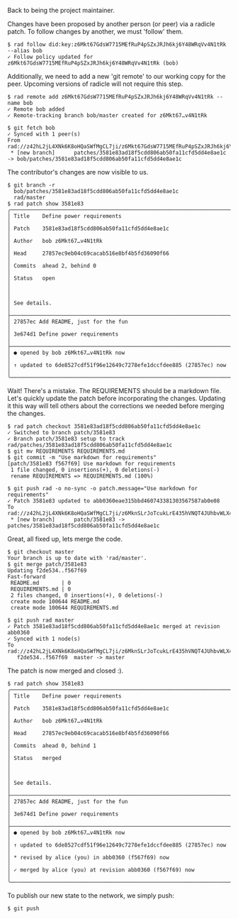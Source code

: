 Back to being the project maintainer.

Changes have been proposed by another person (or peer) via a radicle patch.  To
follow changes by another, we must 'follow' them.

```
$ rad follow did:key:z6Mkt67GdsW7715MEfRuP4pSZxJRJh6kj6Y48WRqVv4N1tRk --alias bob
✓ Follow policy updated for z6Mkt67GdsW7715MEfRuP4pSZxJRJh6kj6Y48WRqVv4N1tRk (bob)
```

Additionally, we need to add a new 'git remote' to our working copy for the
peer.  Upcoming versions of radicle will not require this step.

```
$ rad remote add z6Mkt67GdsW7715MEfRuP4pSZxJRJh6kj6Y48WRqVv4N1tRk --name bob
✓ Remote bob added
✓ Remote-tracking branch bob/master created for z6Mkt67…v4N1tRk
```

``` (stderr)
$ git fetch bob
✓ Synced with 1 peer(s)
From rad://z42hL2jL4XNk6K8oHQaSWfMgCL7ji/z6Mkt67GdsW7715MEfRuP4pSZxJRJh6kj6Y48WRqVv4N1tRk
 * [new branch]      patches/3581e83ad18f5cdd806ab50fa11cfd5dd4e8ae1c -> bob/patches/3581e83ad18f5cdd806ab50fa11cfd5dd4e8ae1c
```

The contributor's changes are now visible to us.

```
$ git branch -r
  bob/patches/3581e83ad18f5cdd806ab50fa11cfd5dd4e8ae1c
  rad/master
$ rad patch show 3581e83
╭─────────────────────────────────────────────────────────────────────╮
│ Title    Define power requirements                                  │
│ Patch    3581e83ad18f5cdd806ab50fa11cfd5dd4e8ae1c                   │
│ Author   bob z6Mkt67…v4N1tRk                                        │
│ Head     27857ec9eb04c69cacab516e8bf4b5fd36090f66                   │
│ Commits  ahead 2, behind 0                                          │
│ Status   open                                                       │
│                                                                     │
│ See details.                                                        │
├─────────────────────────────────────────────────────────────────────┤
│ 27857ec Add README, just for the fun                                │
│ 3e674d1 Define power requirements                                   │
├─────────────────────────────────────────────────────────────────────┤
│ ● opened by bob z6Mkt67…v4N1tRk now                                 │
│ ↑ updated to 6de8527cdf51f96e12649c7278efe1dccfdee885 (27857ec) now │
╰─────────────────────────────────────────────────────────────────────╯
```

Wait! There's a mistake.  The REQUIREMENTS should be a markdown file.  Let's
quickly update the patch before incorporating the changes.  Updating it this
way will tell others about the corrections we needed before merging the
changes.

```
$ rad patch checkout 3581e83ad18f5cdd806ab50fa11cfd5dd4e8ae1c
✓ Switched to branch patch/3581e83
✓ Branch patch/3581e83 setup to track rad/patches/3581e83ad18f5cdd806ab50fa11cfd5dd4e8ae1c
$ git mv REQUIREMENTS REQUIREMENTS.md
$ git commit -m "Use markdown for requirements"
[patch/3581e83 f567f69] Use markdown for requirements
 1 file changed, 0 insertions(+), 0 deletions(-)
 rename REQUIREMENTS => REQUIREMENTS.md (100%)
```
``` (stderr)
$ git push rad -o no-sync -o patch.message="Use markdown for requirements"
✓ Patch 3581e83 updated to abb0360eae315bbd460743381303567587ab0e08
To rad://z42hL2jL4XNk6K8oHQaSWfMgCL7ji/z6MknSLrJoTcukLrE435hVNQT4JUhbvWLX4kUzqkEStBU8Vi
 * [new branch]      patch/3581e83 -> patches/3581e83ad18f5cdd806ab50fa11cfd5dd4e8ae1c
```

Great, all fixed up, lets merge the code.

```
$ git checkout master
Your branch is up to date with 'rad/master'.
$ git merge patch/3581e83
Updating f2de534..f567f69
Fast-forward
 README.md       | 0
 REQUIREMENTS.md | 0
 2 files changed, 0 insertions(+), 0 deletions(-)
 create mode 100644 README.md
 create mode 100644 REQUIREMENTS.md
```
``` (stderr)
$ git push rad master
✓ Patch 3581e83ad18f5cdd806ab50fa11cfd5dd4e8ae1c merged at revision abb0360
✓ Synced with 1 node(s)
To rad://z42hL2jL4XNk6K8oHQaSWfMgCL7ji/z6MknSLrJoTcukLrE435hVNQT4JUhbvWLX4kUzqkEStBU8Vi
   f2de534..f567f69  master -> master
```

The patch is now merged and closed :).

```
$ rad patch show 3581e83
╭─────────────────────────────────────────────────────────────────────╮
│ Title    Define power requirements                                  │
│ Patch    3581e83ad18f5cdd806ab50fa11cfd5dd4e8ae1c                   │
│ Author   bob z6Mkt67…v4N1tRk                                        │
│ Head     27857ec9eb04c69cacab516e8bf4b5fd36090f66                   │
│ Commits  ahead 0, behind 1                                          │
│ Status   merged                                                     │
│                                                                     │
│ See details.                                                        │
├─────────────────────────────────────────────────────────────────────┤
│ 27857ec Add README, just for the fun                                │
│ 3e674d1 Define power requirements                                   │
├─────────────────────────────────────────────────────────────────────┤
│ ● opened by bob z6Mkt67…v4N1tRk now                                 │
│ ↑ updated to 6de8527cdf51f96e12649c7278efe1dccfdee885 (27857ec) now │
│ * revised by alice (you) in abb0360 (f567f69) now                   │
│ ✓ merged by alice (you) at revision abb0360 (f567f69) now           │
╰─────────────────────────────────────────────────────────────────────╯
```

To publish our new state to the network, we simply push:

```
$ git push
```
